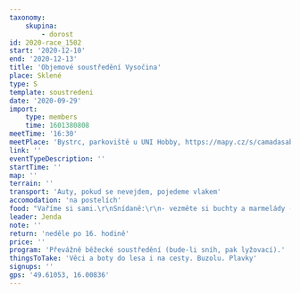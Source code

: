 ```yaml
---
taxonomy:
    skupina:
        - dorost
id: 2020-race_1502
start: '2020-12-10'
end: '2020-12-13'
title: 'Objemové soustředění Vysočina'
place: Sklené
type: S
template: soustredeni
date: '2020-09-29'
import:
    type: members
    time: 1601380808
meetTime: '16:30'
meetPlace: 'Bystrc, parkoviště u UNI Hobby, https://mapy.cz/s/camadasabe'
link: ''
eventTypeDescription: ''
startTime: ''
map: ''
terrain: ''
transport: 'Auty, pokud se nevejdem, pojedeme vlakem'
accomodation: 'na postelích'
food: "Vaříme si sami.\r\nSnídaně:\r\n- vezměte si buchty a marmelády (pečivo nakoupíme) po příjezdu půjde vše do společných zásob, které následně i společně zkonzumujeme\r\nObědy a večeře doplníme."
leader: Jenda
note: ''
return: 'neděle po 16. hodině'
price: ''
program: 'Převážně běžecké soustředění (bude-li sníh, pak lyžovací).'
thingsToTake: 'Věci a boty do lesa i na cesty. Buzolu. Plavky'
signups: ''
gps: '49.61053, 16.00836'
---
```


